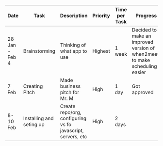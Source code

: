 |Date|Task|Description|Priority|Time per Task|Progress|Comment|
|----|----|-----------|--------|-------------|--------|-------|
|28 Jan - Feb 4| Brainstorming| Thinking of what app to use| Highest| 1 week| Decided to make an improved version of when2meet, to make scheduling easier|
|7 Feb| Creating Pitch| Made business pitch for Mr. M| High| 1 day|Got approved|
|8-10 Feb| Installing and seting up| Create repo/org, configuring vs fo javascript, servers, etc| High| 2 days| 

